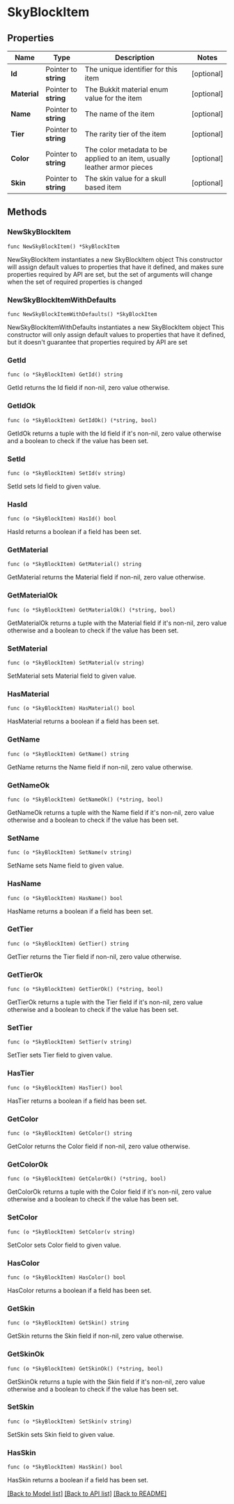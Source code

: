 # SkyBlockItem

## Properties

Name | Type | Description | Notes
------------ | ------------- | ------------- | -------------
**Id** | Pointer to **string** | The unique identifier for this item | [optional] 
**Material** | Pointer to **string** | The Bukkit material enum value for the item | [optional] 
**Name** | Pointer to **string** | The name of the item | [optional] 
**Tier** | Pointer to **string** | The rarity tier of the item | [optional] 
**Color** | Pointer to **string** | The color metadata to be applied to an item, usually leather armor pieces | [optional] 
**Skin** | Pointer to **string** | The skin value for a skull based item | [optional] 

## Methods

### NewSkyBlockItem

`func NewSkyBlockItem() *SkyBlockItem`

NewSkyBlockItem instantiates a new SkyBlockItem object
This constructor will assign default values to properties that have it defined,
and makes sure properties required by API are set, but the set of arguments
will change when the set of required properties is changed

### NewSkyBlockItemWithDefaults

`func NewSkyBlockItemWithDefaults() *SkyBlockItem`

NewSkyBlockItemWithDefaults instantiates a new SkyBlockItem object
This constructor will only assign default values to properties that have it defined,
but it doesn't guarantee that properties required by API are set

### GetId

`func (o *SkyBlockItem) GetId() string`

GetId returns the Id field if non-nil, zero value otherwise.

### GetIdOk

`func (o *SkyBlockItem) GetIdOk() (*string, bool)`

GetIdOk returns a tuple with the Id field if it's non-nil, zero value otherwise
and a boolean to check if the value has been set.

### SetId

`func (o *SkyBlockItem) SetId(v string)`

SetId sets Id field to given value.

### HasId

`func (o *SkyBlockItem) HasId() bool`

HasId returns a boolean if a field has been set.

### GetMaterial

`func (o *SkyBlockItem) GetMaterial() string`

GetMaterial returns the Material field if non-nil, zero value otherwise.

### GetMaterialOk

`func (o *SkyBlockItem) GetMaterialOk() (*string, bool)`

GetMaterialOk returns a tuple with the Material field if it's non-nil, zero value otherwise
and a boolean to check if the value has been set.

### SetMaterial

`func (o *SkyBlockItem) SetMaterial(v string)`

SetMaterial sets Material field to given value.

### HasMaterial

`func (o *SkyBlockItem) HasMaterial() bool`

HasMaterial returns a boolean if a field has been set.

### GetName

`func (o *SkyBlockItem) GetName() string`

GetName returns the Name field if non-nil, zero value otherwise.

### GetNameOk

`func (o *SkyBlockItem) GetNameOk() (*string, bool)`

GetNameOk returns a tuple with the Name field if it's non-nil, zero value otherwise
and a boolean to check if the value has been set.

### SetName

`func (o *SkyBlockItem) SetName(v string)`

SetName sets Name field to given value.

### HasName

`func (o *SkyBlockItem) HasName() bool`

HasName returns a boolean if a field has been set.

### GetTier

`func (o *SkyBlockItem) GetTier() string`

GetTier returns the Tier field if non-nil, zero value otherwise.

### GetTierOk

`func (o *SkyBlockItem) GetTierOk() (*string, bool)`

GetTierOk returns a tuple with the Tier field if it's non-nil, zero value otherwise
and a boolean to check if the value has been set.

### SetTier

`func (o *SkyBlockItem) SetTier(v string)`

SetTier sets Tier field to given value.

### HasTier

`func (o *SkyBlockItem) HasTier() bool`

HasTier returns a boolean if a field has been set.

### GetColor

`func (o *SkyBlockItem) GetColor() string`

GetColor returns the Color field if non-nil, zero value otherwise.

### GetColorOk

`func (o *SkyBlockItem) GetColorOk() (*string, bool)`

GetColorOk returns a tuple with the Color field if it's non-nil, zero value otherwise
and a boolean to check if the value has been set.

### SetColor

`func (o *SkyBlockItem) SetColor(v string)`

SetColor sets Color field to given value.

### HasColor

`func (o *SkyBlockItem) HasColor() bool`

HasColor returns a boolean if a field has been set.

### GetSkin

`func (o *SkyBlockItem) GetSkin() string`

GetSkin returns the Skin field if non-nil, zero value otherwise.

### GetSkinOk

`func (o *SkyBlockItem) GetSkinOk() (*string, bool)`

GetSkinOk returns a tuple with the Skin field if it's non-nil, zero value otherwise
and a boolean to check if the value has been set.

### SetSkin

`func (o *SkyBlockItem) SetSkin(v string)`

SetSkin sets Skin field to given value.

### HasSkin

`func (o *SkyBlockItem) HasSkin() bool`

HasSkin returns a boolean if a field has been set.


[[Back to Model list]](../README.md#documentation-for-models) [[Back to API list]](../README.md#documentation-for-api-endpoints) [[Back to README]](../README.md)


